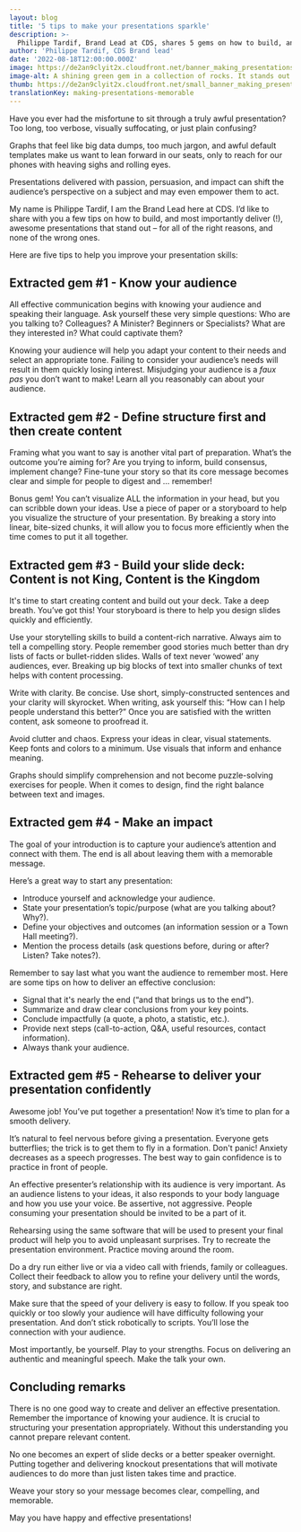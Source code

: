 ```yaml
---
layout: blog
title: '5 tips to make your presentations sparkle'
description: >-
  Philippe Tardif, Brand Lead at CDS, shares 5 gems on how to build, and most importantly deliver (!), awesome presentations that stand out and are memorable. 
author: 'Philippe Tardif, CDS Brand lead'
date: '2022-08-18T12:00:00.000Z'
image: https://de2an9clyit2x.cloudfront.net/banner_making_presentations_memorable_f9e0ae0042.jpeg
image-alt: A shining green gem in a collection of rocks. It stands out from the rest. 
thumb: https://de2an9clyit2x.cloudfront.net/small_banner_making_presentations_memorable_f9e0ae0042.jpeg
translationKey: making-presentations-memorable
---
```

Have you ever had the misfortune to sit through a truly awful presentation? Too long, too verbose, visually suffocating, or just plain confusing? 

Graphs that feel like big data dumps, too much jargon, and awful default templates make us want to lean forward in our seats, only to reach for our phones with heaving sighs and rolling eyes.

Presentations delivered with passion, persuasion, and impact can shift the audience’s perspective on a subject and may even empower them to act. 

My name is Philippe Tardif, I am the Brand Lead here at CDS. I’d like to share with you a few tips on how to build, and most importantly deliver (!), awesome presentations that stand out – for all of the right reasons, and none of the wrong ones. 

Here are five tips to help you improve your presentation skills:

## Extracted gem #1 - Know your audience

All effective communication begins with knowing your audience and speaking their language. Ask yourself these very simple questions: Who are you talking to? Colleagues? A Minister? Beginners or Specialists? What are they interested in? What could captivate them? 

Knowing your audience will help you adapt your content to their needs and select an appropriate tone. Failing to consider your audience’s needs will result in them quickly losing interest. Misjudging your audience is a *faux pas* you don’t want to make! Learn all you reasonably can about your audience.

## Extracted gem #2 - Define structure first and then create content

Framing what you want to say is another vital part of preparation. What’s the outcome you’re aiming for? Are you trying to inform, build consensus, implement change? Fine-tune your story so that its core message becomes clear and simple for people to digest and … remember!

Bonus gem! You can’t visualize ALL the information in your head, but you can scribble down your ideas. Use a piece of paper or a storyboard to help you visualize the structure of your presentation. By breaking a story into linear, bite-sized chunks, it will allow you to focus more efficiently when the time comes to put it all together. 

## Extracted gem #3 -  Build your slide deck: Content is not King, Content is the Kingdom

It's time to start creating content and build out your deck. Take a deep breath. You’ve got this! Your storyboard is there to help you design slides quickly and efficiently. 

Use your storytelling skills to build a content-rich narrative. Always aim to tell a compelling story. People remember good stories much better than dry lists of facts or bullet-ridden slides. Walls of text never ‘wowed’ any audiences, ever. Breaking up big blocks of text into smaller chunks of text helps with content processing. 

Write with clarity. Be concise. Use short, simply-constructed sentences and your clarity will skyrocket. When writing, ask yourself this: “How can I help people understand this better?” Once you are satisfied with the written content, ask someone to proofread it.

Avoid clutter and chaos. Express your ideas in clear, visual statements. Keep fonts and colors to a minimum. Use visuals that inform and enhance meaning. 

Graphs should simplify comprehension and not become puzzle-solving exercises for people. When it comes to design, find the right balance between text and images.

## Extracted gem #4 - Make an impact

The goal of your introduction is to capture your audience’s attention and connect with them.
The end is all about leaving them with a memorable message.

Here’s a great way to start any presentation:

* Introduce yourself and acknowledge your audience.
* State your presentation’s topic/purpose (what are you talking about? Why?).
* Define your objectives and outcomes (an information session or a Town Hall meeting?).
* Mention the process details (ask questions before, during or after? Listen? Take notes?).

Remember to say last what you want the audience to remember most. Here are some tips on how to deliver an effective conclusion:

* Signal that it's nearly the end (“and that brings us to the end”).
* Summarize and draw clear conclusions from your key points.
* Conclude impactfully (a quote, a photo, a statistic, etc.).
* Provide next steps (call-to-action, Q&A, useful resources, contact information).
* Always thank your audience.


## Extracted gem #5 - Rehearse to deliver your presentation confidently

Awesome job! You’ve put together a presentation! Now it’s time to plan for a smooth delivery. 

It’s natural to feel nervous before giving a presentation. Everyone gets butterflies; the trick is to get them to fly in a formation. Don't panic! Anxiety decreases as a speech progresses. The best way to gain confidence is to practice in front of people.

An effective presenter’s relationship with its audience is very important. As an audience listens to your ideas, it also responds to your body language and how you use your voice. Be assertive, not aggressive. People consuming your presentation should be invited to be a part of it.

Rehearsing using the same software that will be used to present your final product will help you to avoid unpleasant surprises. Try to recreate the presentation environment. Practice moving around the room.

Do a dry run either live or via a video call with friends, family or colleagues. Collect their feedback to allow you to refine your delivery until the words, story, and substance are right.

Make sure that the speed of your delivery is easy to follow. If you speak too quickly or too slowly your audience will have difficulty following your presentation. And don’t stick robotically to scripts. You’ll lose the connection with your audience.

Most importantly, be yourself. Play to your strengths. Focus on delivering an authentic and meaningful speech. Make the talk your own. 

## Concluding remarks

There is no one good way to create and deliver an effective presentation. Remember the importance of knowing your audience. It is crucial to structuring your presentation appropriately. Without this understanding you cannot prepare relevant content.

No one becomes an expert of slide decks or a better speaker overnight. Putting together and delivering knockout presentations that will motivate audiences to do more than just listen takes time and practice. 

Weave your story so your message becomes clear, compelling, and memorable. 

May you have happy and effective presentations!
